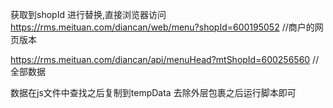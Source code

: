 <!--
 * @Author: your name
 * @Date: 2021-03-18 17:01:06
 * @LastEditTime: 2021-06-01 18:12:19
 * @LastEditors: sunj
 * @Description: In User Settings Edit
 * @FilePath: /newCreawling/美团扫码点餐(rms.meituan)/README.md
-->
获取到shopId 进行替换,直接浏览器访问
https://rms.meituan.com/diancan/web/menu?shopId=600195052    //商户的网页版本


https://rms.meituan.com/diancan/api/menuHead?mtShopId=600256560  //全部数据

数据在js文件中查找之后复制到tempData 去除外层包裹之后运行脚本即可